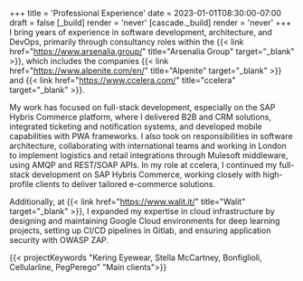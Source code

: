 +++
title = 'Professional Experience'
date = 2023-01-01T08:30:00-07:00
draft = false
[_build]
render = 'never'
[cascade._build]
render = 'never'
+++
I bring years of experience in software development, architecture, and DevOps, primarily through consultancy roles 
within the {{< link href="https://www.arsenalia.group/" title="Arsenalia Group" target="_blank" >}}, which includes the 
companies {{< link href="https://www.alpenite.com/en/" title="Alpenite" target="_blank" >}} and
{{< link href="https://www.ccelera.com/" title="ccelera" target="_blank" >}}.

My work has focused on full-stack development, especially on the SAP Hybris Commerce platform, where I delivered B2B 
and CRM solutions, integrated ticketing and notification systems, and developed mobile capabilities with PWA frameworks. 
I also took on responsibilities in software architecture, collaborating with international teams and working in London 
to implement logistics and retail integrations through Mulesoft middleware, using AMQP and REST/SOAP APIs.
In my role at ccelera, I continued my full-stack development on SAP Hybris Commerce, working closely with 
high-profile clients to deliver tailored e-commerce solutions.

Additionally, at {{< link href="https://www.walit.it/" title="Walit" target="_blank" >}}, I expanded my expertise in 
cloud infrastructure by designing and maintaining Google Cloud environments for deep learning projects, setting up 
CI/CD pipelines in Gitlab, and ensuring application security with OWASP ZAP.

{{< projectKeywords "Kering Eyewear, Stella McCartney, Bonfiglioli, Cellularline, PegPerego" "Main clients">}}
